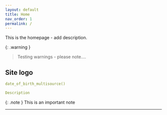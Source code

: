 ```yaml
---
layout: default
title: Home
nav_order: 1
permalink: /
---
```


This is the homepage - add description.

{: .warning }
> Testing warnings - please note....

 
## Site logo

```yaml
date_of_birth_multisource()

Description
```

{: .note }
This is an important note

----


